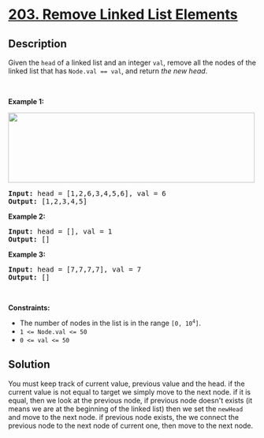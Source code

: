 # [203. Remove Linked List Elements](https://leetcode.com/problems/remove-linked-list-elements)

## Description

<p>Given the <code>head</code> of a linked list and an integer <code>val</code>, remove all the nodes of the linked list that has <code>Node.val == val</code>, and return <em>the new head</em>.</p>

<p>&nbsp;</p>
<p><strong class="example">Example 1:</strong></p>
<img alt="" src="https://fastly.jsdelivr.net/gh/doocs/leetcode@main/solution/0200-0299/0203.Remove%20Linked%20List%20Elements/images/removelinked-list.jpg" style="width: 500px; height: 142px;" />
<pre>
<strong>Input:</strong> head = [1,2,6,3,4,5,6], val = 6
<strong>Output:</strong> [1,2,3,4,5]
</pre>

<p><strong class="example">Example 2:</strong></p>

<pre>
<strong>Input:</strong> head = [], val = 1
<strong>Output:</strong> []
</pre>

<p><strong class="example">Example 3:</strong></p>

<pre>
<strong>Input:</strong> head = [7,7,7,7], val = 7
<strong>Output:</strong> []
</pre>

<p>&nbsp;</p>
<p><strong>Constraints:</strong></p>

<ul>
	<li>The number of nodes in the list is in the range <code>[0, 10<sup>4</sup>]</code>.</li>
	<li><code>1 &lt;= Node.val &lt;= 50</code></li>
	<li><code>0 &lt;= val &lt;= 50</code></li>
</ul>

## Solution
You must keep track of current value, previous value and the head. if the current value is not equal to target we simply move to the next node. if it is equal,  then we look at the previous node, if previous node doesn't exists (it means we are at the beginning of the linked list) then we set the `newHead` and move to the next node. if previous node exists, the we connect the previous node to the next node of current one, then move to the next node.